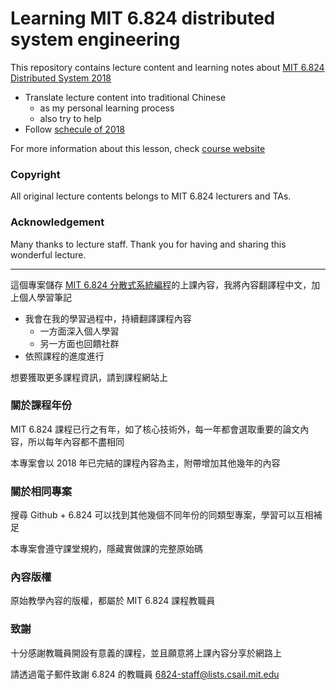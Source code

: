 Learning MIT 6.824 distributed system engineering
===

This repository contains lecture content and learning notes about [MIT 6.824 Distributed System 2018](http://nil.csail.mit.edu/6.824/2018/general.html)

- Translate lecture content into traditional Chinese
  - as my personal learning process
  - also try to help 
- Follow [schecule of 2018](http://nil.csail.mit.edu/5.824/2018/schedule.html)

For more information about this lesson, check [course website](http://nil.csail.mit.edu/6.824/2018/general.html)

### Copyright

All original lecture contents belongs to MIT 6.824 lecturers and TAs.

### Acknowledgement

Many thanks to lecture staff. Thank you for having and sharing this wonderful lecture.

---

這個專案儲存 [MIT 6.824 分散式系統編程](http://nil.csail.mit.edu/6.824/2018/general.html)的上課內容，我將內容翻譯程中文，加上個人學習筆記

- 我會在我的學習過程中，持續翻譯課程內容
  - 一方面深入個人學習
  - 另一方面也回饋社群
- 依照課程的進度進行

想要獲取更多課程資訊，請到課程網站上

### 關於課程年份

MIT 6.824 課程已行之有年，如了核心技術外，每一年都會選取重要的論文內容，所以每年內容都不盡相同

本專案會以 2018 年已完結的課程內容為主，附帶增加其他幾年的內容

### 關於相同專案

搜尋 Github + 6.824 可以找到其他幾個不同年份的同類型專案，學習可以互相補足

本專案會遵守課堂規約，隱藏實做課的完整原始碼

### 內容版權

原始教學內容的版權，都屬於 MIT 6.824 課程教職員

### 致謝

十分感謝教職員開設有意義的課程，並且願意將上課內容分享於網路上

請透過電子郵件致謝 6.824 的教職員 6824-staff@lists.csail.mit.edu
